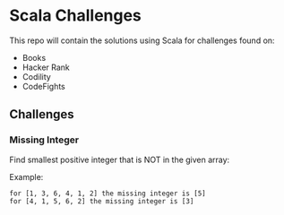 # Scala Challenges

This repo will contain the solutions using Scala for challenges found on:

* Books
* Hacker Rank
* Codility
* CodeFights

## Challenges

### Missing Integer
Find smallest positive integer that is NOT in the given array:

Example: 
```
for [1, 3, 6, 4, 1, 2] the missing integer is [5]
for [4, 1, 5, 6, 2] the missing integer is [3]
```